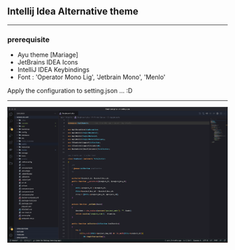 ## Intellij Idea Alternative theme
---
### prerequisite
- Ayu theme [Mariage]
- JetBrains IDEA Icons
- IntelliJ IDEA Keybindings
- Font : 'Operator Mono Lig', 'Jetbrain Mono', 'Menlo'

Apply the configuration to setting.json ... :D

---
![Look like this](ss.png "Screen Shot")
